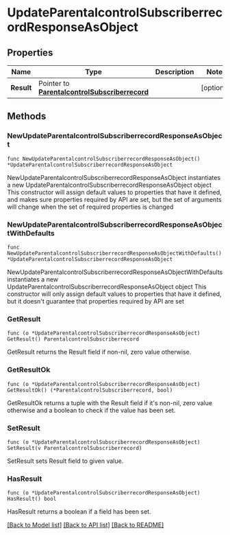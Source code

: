 # UpdateParentalcontrolSubscriberrecordResponseAsObject

## Properties

Name | Type | Description | Notes
------------ | ------------- | ------------- | -------------
**Result** | Pointer to [**ParentalcontrolSubscriberrecord**](ParentalcontrolSubscriberrecord.md) |  | [optional] 

## Methods

### NewUpdateParentalcontrolSubscriberrecordResponseAsObject

`func NewUpdateParentalcontrolSubscriberrecordResponseAsObject() *UpdateParentalcontrolSubscriberrecordResponseAsObject`

NewUpdateParentalcontrolSubscriberrecordResponseAsObject instantiates a new UpdateParentalcontrolSubscriberrecordResponseAsObject object
This constructor will assign default values to properties that have it defined,
and makes sure properties required by API are set, but the set of arguments
will change when the set of required properties is changed

### NewUpdateParentalcontrolSubscriberrecordResponseAsObjectWithDefaults

`func NewUpdateParentalcontrolSubscriberrecordResponseAsObjectWithDefaults() *UpdateParentalcontrolSubscriberrecordResponseAsObject`

NewUpdateParentalcontrolSubscriberrecordResponseAsObjectWithDefaults instantiates a new UpdateParentalcontrolSubscriberrecordResponseAsObject object
This constructor will only assign default values to properties that have it defined,
but it doesn't guarantee that properties required by API are set

### GetResult

`func (o *UpdateParentalcontrolSubscriberrecordResponseAsObject) GetResult() ParentalcontrolSubscriberrecord`

GetResult returns the Result field if non-nil, zero value otherwise.

### GetResultOk

`func (o *UpdateParentalcontrolSubscriberrecordResponseAsObject) GetResultOk() (*ParentalcontrolSubscriberrecord, bool)`

GetResultOk returns a tuple with the Result field if it's non-nil, zero value otherwise
and a boolean to check if the value has been set.

### SetResult

`func (o *UpdateParentalcontrolSubscriberrecordResponseAsObject) SetResult(v ParentalcontrolSubscriberrecord)`

SetResult sets Result field to given value.

### HasResult

`func (o *UpdateParentalcontrolSubscriberrecordResponseAsObject) HasResult() bool`

HasResult returns a boolean if a field has been set.


[[Back to Model list]](../README.md#documentation-for-models) [[Back to API list]](../README.md#documentation-for-api-endpoints) [[Back to README]](../README.md)



